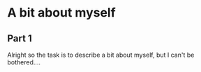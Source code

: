 # A bit about myself

## Part 1

Alright so the task is to describe a bit about myself, but I can't be bothered....
